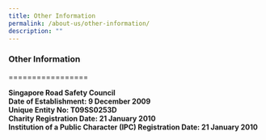 ```yaml
---
title: Other Information
permalink: /about-us/other-information/
description: ""
---
```

### Other Information
=================

**Singapore Road Safety Council**  
**Date of Establishment: 9 December 2009  
Unique Entity No: T09SS0253D  
Charity Registration Date: 21 January 2010  
Institution of a Public Character (IPC) Registration Date: 21 January 2010**